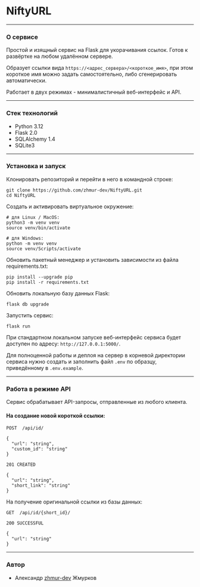 # NiftyURL

---

### О сервисе

Простой и изящный сервис на Flask для укорачивания ссылок. Готов к развёртке на любом удалённом сервере.

Образует ссылки вида ``https://<адрес_сервера>/<короткое_имя>``, при этом короткое имя можно задать самостоятельно, либо сгенерировать автоматически.

Работает в двух режимах - минималистичный веб-интерфейс и API.

---

### Стек технологий

* Python 3.12
* Flask 2.0
* SQLAlchemy 1.4
* SQLite3

---

### Установка и запуск

Клонировать репозиторий и перейти в него в командной строке:

```
git clone https://github.com/zhmur-dev/NiftyURL.git
cd NiftyURL
```

Создать и активировать виртуальное окружение:

```
# для Linux / MacOS:
python3 -m venv venv
source venv/bin/activate

# для Windows:
python -m venv venv
source venv/Scripts/activate
```

Обновить пакетный менеджер и установить зависимости из файла requirements.txt:

```
pip install --upgrade pip
pip install -r requirements.txt
```

Обновить локальную базу данных Flask:

```
flask db upgrade
```

Запустить сервис:

```
flask run
```

При стандартном локальном запуске веб-интерфейс сервиса будет доступен по адресу: `http://127.0.0.1:5000/`.

Для полноценной работы и деплоя на сервер в корневой директории сервиса нужно создать и заполнить файл `.env` по образцу, приведённому в `.env.example`.

---

### Работа в режиме API

Сервис обрабатывает API-запросы, отправленные из любого клиента.

#### На создание новой короткой ссылки:
```
POST  /api/id/

{
  "url": "string",
  "custom_id": "string"
}
```
```
201 CREATED

{
  "url": "string",
  "short_link": "string"
}
```

На получение оригинальной ссылки из базы данных:
```
GET  /api/id/{short_id}/
```
```
200 SUCCESSFUL

{
  "url": "string"
}
```

---

### Автор
* Александр [zhmur-dev](https://github.com/zhmur-dev) Жмурков
